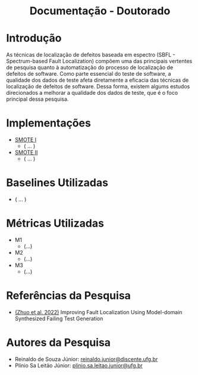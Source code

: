 <h1 align="center"> Documentação - Doutorado </h1>

# Introdução
As técnicas de localização de defeitos baseada em espectro (SBFL - Spectrum-based Fault Localization) compõem uma das principais vertentes de pesquisa quanto à automatização do processo de localização de defeitos de software. Como parte essencial do teste de software, a qualidade dos dados de teste afeta diretamente a eficacia das técnicas de localização de defeitos de software. Dessa forma, existem algums estudos direcionados a melhorar a qualidade dos dados de teste, que é o foco principal dessa pesquisa.

# Implementações
- [SMOTE I](https://github.com/Reinaldo-Jr-Dev/doutorado/blob/master/smote/smote-v1.py)
  - ( ... )
- [SMOTE II](https://github.com/Reinaldo-Jr-Dev/doutorado/blob/master/smote/smote-v2.py)
  - ( ... )

# Baselines Utilizadas
- ( ... )

# Métricas Utilizadas
- M1
  - (...)
- M2
  - (...)
- M3
  - (...)

# Referências da Pesquisa
- [(Zhuo et al. 2022)](https://github.com/Reinaldo-Jr-Dev/doutorado/blob/master/artigos/IEEE-Improving_Fault_Localization_Using_Model-domain_Synthesized_Failing_Test_Generation.pdf) Improving Fault Localization Using Model-domain Synthesized Failing Test Generation

# Autores da Pesquisa
- Reinaldo de Souza Júnior: reinaldo.junior@discente.ufg.br
- Plínio Sa Leitão Júnior: plinio.sa.leitao.junior@ufg.br

